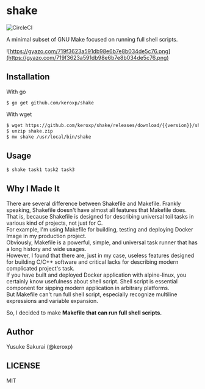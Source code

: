 # shake
![CircleCI](https://img.shields.io/circleci/project/github/keroxp/memlim.svg?style=flat-square)

A minimal subset of GNU Make focused on running full shell scripts.

![https://gyazo.com/719f3623a591db98e6b7e8b034de5c76.png](https://gyazo.com/719f3623a591db98e6b7e8b034de5c76.png)

## Installation

With go

``
$ go get github.com/keroxp/shake
``

With wget

```bash
$ wget https://github.com/keroxp/shake/releases/download/{{version}}/shake_{{os}}_{{arch}}.zip -O shake.zip
$ unzip shake.zip
$ mv shake /usr/local/bin/shake  
```

## Usage

```bash
$ shake task1 task2 task3
```

## Why I Made It

There are several difference between Shakefile and Makefile. Frankly speaking, Shakefile doesn't have almost all features that Makefile does.    
That is, because Shakefile is designed for describing universal toil tasks in various kind of projects, not just for C.  
For example, I'm using Makefile for building, testing and deploying Docker Image in my production project.  
Obviously, Makefile is a powerful, simple, and universal task runner that has a long history and wide usages.  
However, I found that there are, just in my case, useless features designed for building C/C++ software and critical lacks for describing modern complicated project's task.  
If you have built and deployed Docker application with alpine-linux, you certainly know usefulness about shell script. Shell script is essential component for sipping modern application in arbitrary platforms.   
But Makefile can't run full shell script, especially recognize multiline expressions and variable expansion. 
 
So, I decided to make **Makefile that can run full shell scripts.**

## Author

Yusuke Sakurai (@keroxp)

## LICENSE

MIT